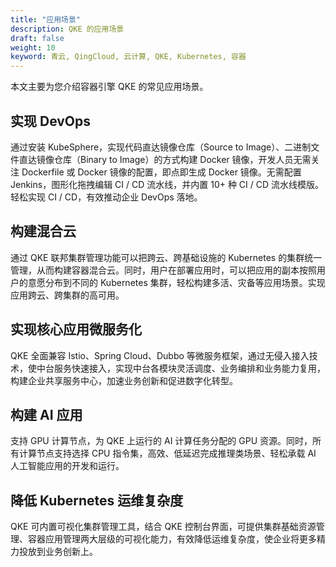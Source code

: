 ```yaml
---
title: "应用场景"
description: QKE 的应用场景
draft: false
weight: 10
keyword: 青云, QingCloud, 云计算, QKE, Kubernetes, 容器
---
```


本文主要为您介绍容器引擎 QKE 的常见应用场景。

<!--微服务架构-->

<!--提供无代码侵入的微服务治理平台，提供金丝雀发布、蓝绿部署、熔断、流量管控等完善的治理功能。同时，为企业提供微服务改造咨询以及技术支持服务，助力企业将核心应用微服务化。-->

## 实现 DevOps

通过安装 KubeSphere，实现代码直达镜像仓库（Source to Image）、二进制文件直达镜像仓库（Binary to Image）的方式构建 Docker 镜像，开发人员无需关注 Dockerfile 或 Docker 镜像的配置，即点即生成 Docker 镜像。无需配置 Jenkins，图形化拖拽编辑 CI / CD 流水线，并内置 10+ 种 CI / CD 流水线模版。轻松实现 CI / CD，有效推动企业 DevOps 落地。

## 构建混合云

通过 QKE 联邦集群管理功能可以把跨云、跨基础设施的 Kubernetes 的集群统一管理，从而构建容器混合云。同时，用户在部署应用时，可以把应用的副本按照用户的意愿分布到不同的 Kubernetes 集群，轻松构建多活、灾备等应用场景。实现应用跨云、跨集群的高可用。

## 实现核心应用微服务化

QKE 全面兼容 Istio、Spring Cloud、Dubbo 等微服务框架，通过无侵入接入技术，使中台服务快速接入，实现中台各模块灵活调度、业务编排和业务能力复用，构建企业共享服务中心，加速业务创新和促进数字化转型。

## 构建 AI 应用

支持 GPU 计算节点，为 QKE 上运行的 AI 计算任务分配的 GPU 资源。同时，所有计算节点支持选择 CPU 指令集，高效、低延迟完成推理类场景、轻松承载 AI 人工智能应用的开发和运行。

## 降低 Kubernetes 运维复杂度

QKE 可内置可视化集群管理工具，结合 QKE 控制台界面，可提供集群基础资源管理、容器应用管理两大层级的可视化能力，有效降低运维复杂度，使企业将更多精力投放到业务创新上。

